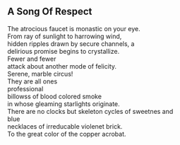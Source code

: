 A Song Of Respect
-----------------
The atrocious faucet is monastic on your eye.  
From ray of sunlight to harrowing wind,  
hidden ripples drawn by secure channels, a  
delirious promise begins to crystallize.  
Fewer and fewer  
attack about another mode of felicity.  
Serene, marble circus!  
They are all ones  
professional  
billowss of blood colored smoke  
in whose gleaming starlights originate.  
There are no clocks but skeleton cycles of sweetnes and  
blue  
necklaces of irreducable violenet brick.  
To the great color of the copper acrobat.  
